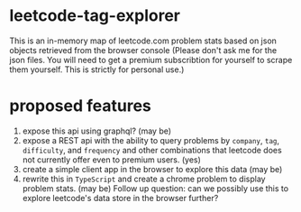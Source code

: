# leetcode-tag-explorer

This is an in-memory map of leetcode.com problem stats based on json objects retrieved from the browser console (Please don't ask me for the json files. You will need to get a premium subscribtion for yourself to scrape them yourself. This is strictly for personal use.) 

# proposed features
1. expose this api using graphql? (may be) 
2. expose a REST api with the ability to query problems by `company`, `tag`, `difficulty`, and `frequency` and other combinations that leetcode does not currently offer even to premium users. (yes)
3. create a simple client app in the browser to explore this data (may be)
4. rewrite this in `TypeScript` and create a chrome problem to display problem stats. (may be) Follow up question: can we possibly use this to explore leetcode's data store in the browser further?


